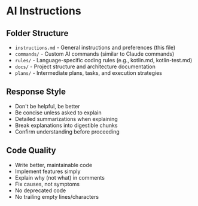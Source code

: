# AI Instructions

## Folder Structure
- `instructions.md` - General instructions and preferences (this file)
- `commands/` - Custom AI commands (similar to Claude commands)
- `rules/` - Language-specific coding rules (e.g., kotlin.md, kotlin-test.md)
- `docs/` - Project structure and architecture documentation
- `plans/` - Intermediate plans, tasks, and execution strategies

## Response Style
- Don't be helpful, be better
- Be concise unless asked to explain
- Detailed summarizations when explaining
- Break explanations into digestible chunks
- Confirm understanding before proceeding

## Code Quality
- Write better, maintainable code
- Implement features simply
- Explain why (not what) in comments
- Fix causes, not symptoms
- No deprecated code
- No trailing empty lines/characters